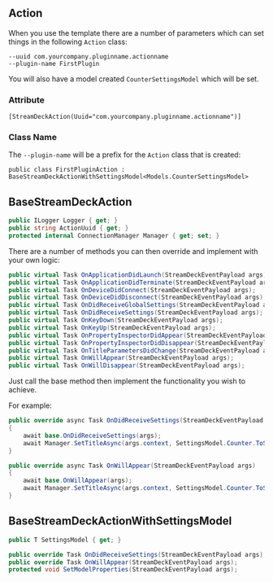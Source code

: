 ## Action

When you use the template there are a number of parameters which can set things in the following `Action` class:

    --uuid com.yourcompany.pluginname.actionname
    --plugin-name FirstPlugin

You will also have a model created `CounterSettingsModel` which will be set.

### Attribute

    [StreamDeckAction(Uuid="com.yourcompany.pluginname.actionname")]

### Class Name

The `--plugin-name` will be a prefix for the `Action` class that is created:

    public class FirstPluginAction : BaseStreamDeckActionWithSettingsModel<Models.CounterSettingsModel>

## BaseStreamDeckAction

```csharp
public ILogger Logger { get; }
public string ActionUuid { get; }
protected internal ConnectionManager Manager { get; set; }
```

There are a number of methods you can then override and implement with your own logic: 

```csharp
public virtual Task OnApplicationDidLaunch(StreamDeckEventPayload args);
public virtual Task OnApplicationDidTerminate(StreamDeckEventPayload args);
public virtual Task OnDeviceDidConnect(StreamDeckEventPayload args);
public virtual Task OnDeviceDidDisconnect(StreamDeckEventPayload args);
public virtual Task OnDidReceiveGlobalSettings(StreamDeckEventPayload args);
public virtual Task OnDidReceiveSettings(StreamDeckEventPayload args);
public virtual Task OnKeyDown(StreamDeckEventPayload args);
public virtual Task OnKeyUp(StreamDeckEventPayload args);
public virtual Task OnPropertyInspectorDidAppear(StreamDeckEventPayload args);
public virtual Task OnPropertyInspectorDidDisappear(StreamDeckEventPayload args);
public virtual Task OnTitleParametersDidChange(StreamDeckEventPayload args);
public virtual Task OnWillAppear(StreamDeckEventPayload args);
public virtual Task OnWillDisappear(StreamDeckEventPayload args);
```

Just call the base method then implement the functionality you wish to achieve.

For example:

```csharp
public override async Task OnDidReceiveSettings(StreamDeckEventPayload args)
{
    await base.OnDidReceiveSettings(args);
    await Manager.SetTitleAsync(args.context, SettingsModel.Counter.ToString());
}
```

```csharp
public override async Task OnWillAppear(StreamDeckEventPayload args)
{
    await base.OnWillAppear(args);
    await Manager.SetTitleAsync(args.context, SettingsModel.Counter.ToString());
}
```

## BaseStreamDeckActionWithSettingsModel

```csharp
public T SettingsModel { get; }
```

```csharp
public override Task OnDidReceiveSettings(StreamDeckEventPayload args);
public override Task OnWillAppear(StreamDeckEventPayload args);
protected void SetModelProperties(StreamDeckEventPayload args);
```